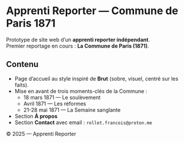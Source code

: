 # Apprenti Reporter — Commune de Paris 1871

Prototype de site web d’un **apprenti reporter indépendant**.  
Premier reportage en cours : **La Commune de Paris (1871)**.  

## Contenu
- Page d’accueil au style inspiré de **Brut** (sobre, visuel, centré sur les faits).
- Mise en avant de trois moments-clés de la Commune :
  - 18 mars 1871 — Le soulèvement
  - Avril 1871 — Les réformes
  - 21-28 mai 1871 — La Semaine sanglante
- Section **À propos**
- Section **Contact** avec email : `rollet.francois@proton.me`

© 2025 — Apprenti Reporter
